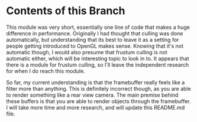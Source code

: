 # Contents of this Branch
This module was very short, essentially one line of code that makes a huge difference in performance. Originally I had thought that culling was done automatically, but understanding that its best to leave it as a setting for people getting introduced to OpenGL makes sense. Knowing that it's not automatic though, I would also presume that frustum culling is not automatic either, which will be interesting topic to look in to. It appears that there is a module for frustum culling, so I'll leave the independent research for when I do reach this module.

So far, my current understanding is that the framebuffer really feels like a filter more than anything. This is definitely incorrect though, as you are able to render something like a rear view camera. The main premise behind these buffers is that you are able to render objects through the framebuffer. I will take more time and more research, and will update this README.md file.
